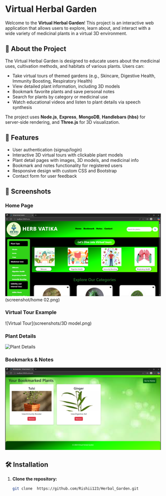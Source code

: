 # Virtual Herbal Garden

Welcome to the **Virtual Herbal Garden**! This project is an interactive web application that allows users to explore, learn about, and interact with a wide variety of medicinal plants in a virtual 3D environment.

## 🌱 About the Project

The Virtual Herbal Garden is designed to educate users about the medicinal uses, cultivation methods, and habitats of various plants. Users can:

- Take virtual tours of themed gardens (e.g., Skincare, Digestive Health, Immunity Boosting, Respiratory Health)
- View detailed plant information, including 3D models
- Bookmark favorite plants and save personal notes
- Search for plants by category or medicinal use
- Watch educational videos and listen to plant details via speech synthesis

The project uses **Node.js**, **Express**, **MongoDB**, **Handlebars (hbs)** for server-side rendering, and **Three.js** for 3D visualization.

## 🚀 Features

- User authentication (signup/login)
- Interactive 3D virtual tours with clickable plant models
- Plant detail pages with images, 3D models, and medicinal info
- Bookmark and notes functionality for registered users
- Responsive design with custom CSS and Bootstrap
- Contact form for user feedback

## 📸 Screenshots

### Home Page
![Home Page](screenshots/home.png)
(screenshot/home 02.png)

### Virtual Tour Example
![Virtual Tour](screenshots/3D model.png)

### Plant Details
![Plant Details](screenshots/plant_details.png)

### Bookmarks & Notes
![Bookmarks](screenshots/bookmark.png)

## 🛠️ Installation

1. **Clone the repository:**
   ```sh
   git clone  https://github.com/Rishii123/Herbal_Garden.git
